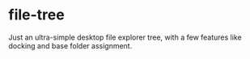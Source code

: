 file-tree
=========

Just an ultra-simple desktop file explorer tree, with a few features like docking and base folder assignment.
